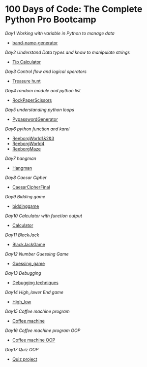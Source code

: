 # 100 Days of Code: The Complete Python Pro Bootcamp

*Day1 Working with variable in Python to manage data*
* [band-name-generator](https://github.com/haziqhazman33/100-days-of-code/tree/main/001.%20Band_name_generator)

*Day2 Understand Data types and know to manipulate strings*
* [Tip Calculator](https://github.com/haziqhazman33/100-days-of-code/tree/main/002.%20Tip_calc)
  
*Day3 Control flow and logical operators*
* [Treasure hunt](https://github.com/haziqhazman33/100-days-of-code/tree/main/003.%20Treasure%20Island%20game)
  
*Day4 random module and python list*
* [RockPaperScissors](https://github.com/haziqhazman33/100-days-of-code/tree/main/004.%20RockPaperScissor)
  
*Day5 understanding python loops*
* [PypasswordGenerator](https://github.com/haziqhazman33/100-days-of-code/tree/main/005.%20PypassGenerator)
  
*Day6 python function and karel*
* [ReeborgWorld1&2&3](https://github.com/haziqhazman33/100-days-of-code/blob/main/006.%20Reeborg%20challenge/hurdle1-3.txt)
* [ReeborgWorld4](https://github.com/haziqhazman33/100-days-of-code/blob/main/006.%20Reeborg%20challenge/hurdle%204.txt)
* [ReeborgMaze](https://github.com/haziqhazman33/100-days-of-code/blob/main/006.%20Reeborg%20challenge/reeborg_maze.txt)

*Day7 hangman*
* [Hangman](https://github.com/haziqhazman33/100-days-of-code/tree/main/007.%20hangman_game)

*Day8 Caesar Cipher*
* [CaesarCipherFinal](https://github.com/haziqhazman33/100-days-of-code/tree/main/008.%20Caesar_cipher)

*Day9 Bidding game*
* [biddinggame](https://github.com/haziqhazman33/100-days-of-code/tree/main/009.%20bidder%20game)

*Day10 Calculator with function output*
* [Calculator](https://github.com/haziqhazman33/100-days-of-code/tree/main/010.%20calculator%20with%20Output%20function)

*Day11 BlackJack*
* [BlackJackGame](https://github.com/haziqhazman33/100-days-of-code/tree/main/011.%20blackjack)

*Day12 Number Guessing Game*
* [Guessing_game](https://github.com/haziqhazman33/100-days-of-code/tree/main/012.%20Number%20guessing%20game)

*Day13 Debugging*
* [Debugging techniques](https://github.com/haziqhazman33/100-days-of-code/blob/main/013.%20Debugging/findfixerror.py)

*Day14 High_lower End game*
* [High_low](https://github.com/haziqhazman33/100-days-of-code/blob/main/014.%20high_lower%20game/main.py)

*Day15 Coffee machine program*
* [Coffee machine](https://github.com/haziqhazman33/100-days-of-code/tree/main/015.%20Coffee_machine%20program)

*Day16 Coffee machine program OOP*
* [Coffee machine OOP](https://github.com/haziqhazman33/100-days-of-code/tree/main/016.%20CoffeeMachineOOP)

*Day17 Quiz OOP*
* [Quiz project](https://github.com/haziqhazman33/100-days-of-code/tree/main/017.%20Quiz%20project)


